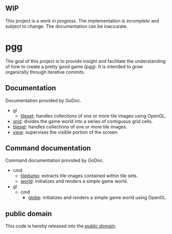 WIP
---

This project is a *work in progress*. The implementation is *incomplete* and
subject to change. The documentation can be inaccurate.

pgg
===

The goal of this project is to provide insight and facilitate the understanding
of how to create a pretty good game (pgg). It is intended to grow organically
through iterative commits.

Documentation
-------------

Documentation provided by GoDoc.

   - gl
      - [tileset][gl/tileset]: handles collections of one or more tile images using OpenGL.
   - [grid][]: divides the game world into a series of contiguous grid cells.
   - [tileset][]: handles collections of one or more tile images.
   - [view][]: supervises the visible portion of the screen.

[gl/tileset]: http://godoc.org/github.com/mewmew/pgg/gl/tileset
[grid]: http://godoc.org/github.com/mewmew/pgg/grid
[tileset]: http://godoc.org/github.com/mewmew/pgg/tileset
[view]: http://godoc.org/github.com/mewmew/pgg/view

Command documentation
---------------------

Command documentation provided by GoDoc.

   - cmd
      - [tiledump][cmd/tiledump]: extracts tile images contained within tile sets.
      - [world][cmd/world]: initializes and renders a simple game world.
   - gl
      - cmd
         - [globe][gl/cmd/globe]: initializes and renders a simple game world using OpenGL.

[cmd/tiledump]: http://godoc.org/github.com/mewmew/pgg/cmd/tiledump
[cmd/world]: http://godoc.org/github.com/mewmew/pgg/cmd/world
[gl/cmd/globe]: http://godoc.org/github.com/mewmew/pgg/gl/cmd/globe

public domain
-------------

This code is hereby released into the *[public domain][]*.

[public domain]: https://creativecommons.org/publicdomain/zero/1.0/
